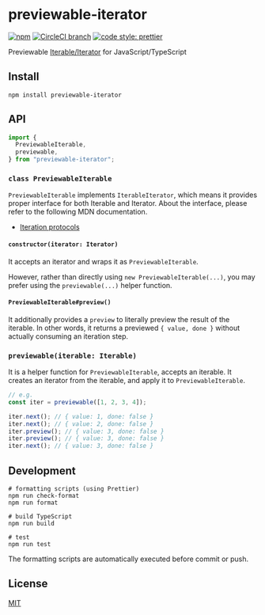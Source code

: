 # previewable-iterator

[![npm](https://img.shields.io/npm/v/previewable-iterator.svg?style=flat-square)](https://www.npmjs.com/package/previewable-iterator)
[![CircleCI branch](https://img.shields.io/circleci/project/github/utatti/previewable-iterator/master.svg?style=flat-square)](https://circleci.com/gh/utatti/previewable-iterator)
[![code style: prettier](https://img.shields.io/badge/code_style-prettier-ff69b4.svg?style=flat-square)](https://github.com/prettier/prettier)

Previewable [Iterable/Iterator](https://developer.mozilla.org/en-US/docs/Web/JavaScript/Reference/Iteration_protocols) for JavaScript/TypeScript

## Install

``` shell
npm install previewable-iterator
```

## API

``` typescript
import {
  PreviewableIterable,
  previewable,
} from "previewable-iterator";
```

### `class PreviewableIterable`

`PreviewableIterable` implements `IterableIterator`, which means it provides
proper interface for both Iterable and Iterator. About the interface, please
refer to the following MDN documentation.

- [Iteration protocols](https://developer.mozilla.org/en-US/docs/Web/JavaScript/Reference/Iteration_protocols)

#### `constructor(iterator: Iterator)`

It accepts an iterator and wraps it as `PreviewableIterable`.

However, rather than directly using `new PreviewableIterable(...)`, you may
prefer using the `previewable(...)` helper function.

#### `PreviewableIterable#preview()`

It additionally provides a `preview` to literally preview the result of the
iterable. In other words, it returns a previewed `{ value, done }` without
actually consuming an iteration step.

### `previewable(iterable: Iterable)`

It is a helper function for `PreviewableIterable`, accepts an iterable. It
creates an iterator from the iterable, and apply it to `PreviewableIterable`.

``` typescript
// e.g.
const iter = previewable([1, 2, 3, 4]);

iter.next(); // { value: 1, done: false }
iter.next(); // { value: 2, done: false }
iter.preview(); // { value: 3, done: false }
iter.preview(); // { value: 3, done: false }
iter.next(); // { value: 3, done: false }
```

## Development

``` shell
# formatting scripts (using Prettier)
npm run check-format
npm run format

# build TypeScript
npm run build

# test
npm run test
```

The formatting scripts are automatically executed before commit or push.

## License

[MIT](LICENSE)
